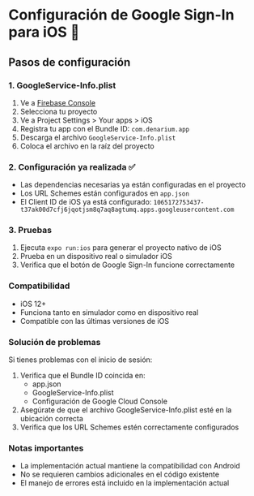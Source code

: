 # Configuración de Google Sign-In para iOS 🍎

## Pasos de configuración

### 1. GoogleService-Info.plist
1. Ve a [Firebase Console](https://console.firebase.google.com)
2. Selecciona tu proyecto
3. Ve a Project Settings > Your apps > iOS
4. Registra tu app con el Bundle ID: `com.denarium.app`
5. Descarga el archivo `GoogleService-Info.plist`
6. Coloca el archivo en la raíz del proyecto

### 2. Configuración ya realizada ✅
- Las dependencias necesarias ya están configuradas en el proyecto
- Los URL Schemes están configurados en `app.json`
- El Client ID de iOS ya está configurado: `1065172753437-t37ak00d7cfj6jqotjsm8q7aq8agtumq.apps.googleusercontent.com`

### 3. Pruebas
1. Ejecuta `expo run:ios` para generar el proyecto nativo de iOS
2. Prueba en un dispositivo real o simulador iOS
3. Verifica que el botón de Google Sign-In funcione correctamente

### Compatibilidad
- iOS 12+
- Funciona tanto en simulador como en dispositivo real
- Compatible con las últimas versiones de iOS

### Solución de problemas
Si tienes problemas con el inicio de sesión:
1. Verifica que el Bundle ID coincida en:
   - app.json
   - GoogleService-Info.plist
   - Configuración de Google Cloud Console
2. Asegúrate de que el archivo GoogleService-Info.plist esté en la ubicación correcta
3. Verifica que los URL Schemes estén correctamente configurados

### Notas importantes
- La implementación actual mantiene la compatibilidad con Android
- No se requieren cambios adicionales en el código existente
- El manejo de errores está incluido en la implementación actual
